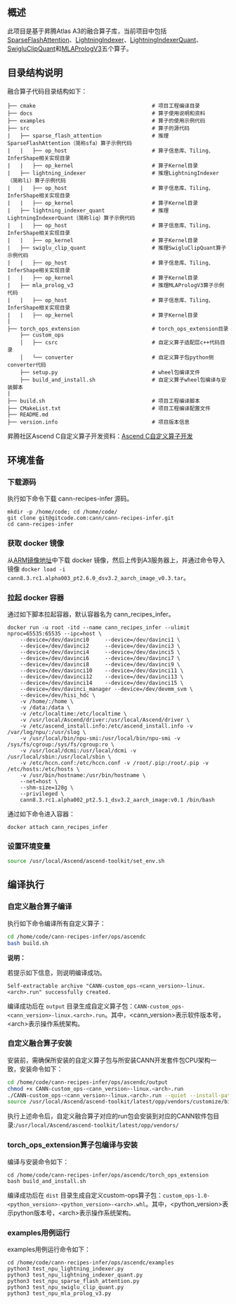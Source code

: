 ## 概述

此项目是基于昇腾Atlas A3的融合算子库，当前项目中包括[SparseFlashAttention](./docs/custom-npu_sparse_flash_attention.md)、[LightningIndexer](./docs/custom-npu_lightning_indexer.md)、[LightningIndexerQuant](./docs/custom-npu_lightning_indexer_quant.md)、[SwigluClipQuant](./docs/custom-npu_swiglu_clip_quant.md)和[MLAPrologV3](./docs/custom-npu_mla_prolog_v3.md)五个算子。

## 目录结构说明

融合算子代码目录结构如下：

  ```
  ├── cmake                                     # 项目工程编译目录
  ├── docs                                      # 算子使用说明和资料
  ├── examples                                  # 算子的使用示例代码
  ├── src                                       # 算子的源代码
  |   ├── sparse_flash_attention                # 推理SparseFlashAttention（简称sfa）算子示例代码
  |   |   ├── op_host                           # 算子信息库、Tiling、InferShape相关实现目录
  |   |   ├── op_kernel                         # 算子Kernel目录
  |   ├── lightning_indexer                     # 推理LightningIndexer（简称li）算子示例代码
  |   |   ├── op_host                           # 算子信息库、Tiling、InferShape相关实现目录
  |   |   ├── op_kernel                         # 算子Kernel目录
  |   ├── lightning_indexer_quant               # 推理LightningIndexerQuant（简称liq）算子示例代码
  |   |   ├── op_host                           # 算子信息库、Tiling、InferShape相关实现目录
  |   |   ├── op_kernel                         # 算子Kernel目录
  |   ├── swiglu_clip_quant                     # 推理SwigluClipQuant算子示例代码
  |   |   ├── op_host                           # 算子信息库、Tiling、InferShape相关实现目录
  |   |   ├── op_kernel                         # 算子Kernel目录
  |   ├── mla_prolog_v3                         # 推理MLAPrologV3算子示例代码
  |   |   ├── op_host                           # 算子信息库、Tiling、InferShape相关实现目录
  |   |   ├── op_kernel                         # 算子Kernel目录
  |
  ├── torch_ops_extension                       # torch_ops_extension目录
      ├── custom_ops
      │   ├── csrc                              # 自定义算子适配层c++代码目录
      │   └── converter                         # 自定义算子包python侧converter代码
      ├── setup.py                              # wheel包编译文件
      ├── build_and_install.sh                  # 自定义算子wheel包编译与安装脚本
  |
  ├── build.sh                                  # 项目工程编译脚本
  ├── CMakeList.txt                             # 项目工程编译配置文件
  ├── README.md                              
  ├── version.info                              # 项目版本信息
  ```
昇腾社区Ascend C自定义算子开发资料：[Ascend C自定义算子开发](https://www.hiascend.com/document/detail/zh/CANNCommunityEdition/800alpha002/devguide/opdevg/ascendcopdevg/atlas_ascendc_10_0001.html)


## 环境准备<a name="1"></a>
### 下载源码

  执行如下命令下载 cann-recipes-infer 源码。
  ```shell
  mkdir -p /home/code; cd /home/code/
  git clone git@gitcode.com:cann/cann-recipes-infer.git
  cd cann-recipes-infer
  ```

### 获取 docker 镜像

  从[ARM镜像地址](https://cann-ai.obs.cn-north-4.myhuaweicloud.com/cann-quantization/DeepSeek-V3.2-Exp/cann8.3.rc1.alpha003_pt2.6.0_dsv3.2_aarch_image_v0.3.tar)中下载 docker 镜像，然后上传到A3服务器上，并通过命令导入镜像 `docker load -i cann8.3.rc1.alpha003_pt2.6.0_dsv3.2_aarch_image_v0.3.tar`。

### 拉起 docker 容器

  通过如下脚本拉起容器，默认容器名为 cann_recipes_infer。
  ```
  docker run -u root -itd --name cann_recipes_infer --ulimit nproc=65535:65535 --ipc=host \
      --device=/dev/davinci0     --device=/dev/davinci1 \
      --device=/dev/davinci2     --device=/dev/davinci3 \
      --device=/dev/davinci4     --device=/dev/davinci5 \
      --device=/dev/davinci6     --device=/dev/davinci7 \
      --device=/dev/davinci8     --device=/dev/davinci9 \
      --device=/dev/davinci10    --device=/dev/davinci11 \
      --device=/dev/davinci12    --device=/dev/davinci13 \
      --device=/dev/davinci14    --device=/dev/davinci15 \
      --device=/dev/davinci_manager --device=/dev/devmm_svm \
      --device=/dev/hisi_hdc \
      -v /home/:/home \
      -v /data:/data \
      -v /etc/localtime:/etc/localtime \
      -v /usr/local/Ascend/driver:/usr/local/Ascend/driver \
      -v /etc/ascend_install.info:/etc/ascend_install.info -v /var/log/npu/:/usr/slog \
      -v /usr/local/bin/npu-smi:/usr/local/bin/npu-smi -v /sys/fs/cgroup:/sys/fs/cgroup:ro \
      -v /usr/local/dcmi:/usr/local/dcmi -v /usr/local/sbin:/usr/local/sbin \
      -v /etc/hccn.conf:/etc/hccn.conf -v /root/.pip:/root/.pip -v /etc/hosts:/etc/hosts \
      -v /usr/bin/hostname:/usr/bin/hostname \
      --net=host \
      --shm-size=128g \
      --privileged \
      cann8.3.rc1.alpha002_pt2.5.1_dsv3.2_aarch_image:v0.1 /bin/bash
  ```
  通过如下命令进入容器：
  ```
  docker attach cann_recipes_infer
  ```

### 设置环境变量

  ```bash
  source /usr/local/Ascend/ascend-toolkit/set_env.sh
  ```

## 编译执行

### 自定义融合算子编译

执行如下命令编译所有自定义算子：

  ```bash
  cd /home/code/cann-recipes-infer/ops/ascendc
  bash build.sh
  ```

**说明：**

若提示如下信息，则说明编译成功。

  ```
  Self-extractable archive "CANN-custom_ops-<cann_version>-linux.<arch>.run" successfully created.
  ```

编译成功后在 `output` 目录生成自定义算子包：`CANN-custom_ops-<cann_version>-linux.<arch>.run`。其中，\<cann_version>表示软件版本号，\<arch>表示操作系统架构。

### 自定义融合算子安装

安装前，需确保所安装的自定义算子包与所安装CANN开发套件包CPU架构一致，安装命令如下：

  ```bash
  cd /home/code/cann-recipes-infer/ops/ascendc/output
  chmod +x CANN-custom_ops-<cann_version>-linux.<arch>.run
  ./CANN-custom_ops-<cann_version>-linux.<arch>.run --quiet --install-path=/usr/local/Ascend/ascend-toolkit/latest/opp
  source /usr/local/Ascend/ascend-toolkit/latest/opp/vendors/customize/bin/set_env.bash  
  ```

执行上述命令后，自定义融合算子对应的run包会安装到对应的CANN软件包目录:`/usr/local/Ascend/ascend-toolkit/latest/opp/vendors/`

### torch_ops_extension算子包编译与安装
编译与安装命令如下：
  ```shell
  cd /home/code/cann-recipes-infer/ops/ascendc/torch_ops_extension
  bash build_and_install.sh
  ```

编译成功后在 `dist` 目录生成自定义custom-ops算子包：`custom_ops-1.0-<python_version>-<python_version>-<arch>.whl`。其中，\<python_version>表示python版本号，\<arch>表示操作系统架构。


### examples用例运行
examples用例运行命令如下：
  ```shell
  cd /home/code/cann-recipes-infer/ops/ascendc/examples
  python3 test_npu_lightning_indexer.py
  python3 test_npu_lightning_indexer_quant.py
  python3 test_npu_sparse_flash_attention.py   
  python3 test_npu_swiglu_clip_quant.py
  python3 test_npu_mla_prolog_v3.py
  ```